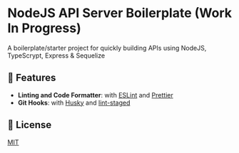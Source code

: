 # NodeJS API Server Boilerplate (Work In Progress)

A boilerplate/starter project for quickly building APIs using NodeJS, TypeScrypt, Express & Sequelize

## 🎨 Features

- **Linting and Code Formatter**: with [ESLint](https://eslint.org/docs/user-guide/getting-started) and [Prettier](https://prettier.io/)
- **Git Hooks**: with [Husky](https://github.com/typicode/husky) and [lint-staged](https://github.com/okonet/lint-staged)

## 👮 License

[MIT](LICENSE)
